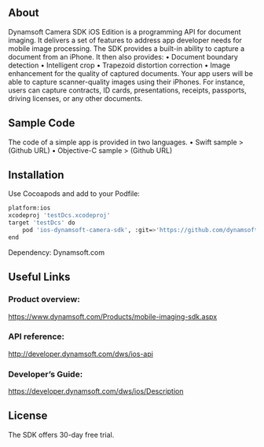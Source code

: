 ## About

Dynamsoft Camera SDK iOS Edition is a programming API for document imaging. It delivers a set of features to address app developer needs for mobile image processing. The SDK provides a built-in ability to capture a document from an iPhone. It then also provides:
•    Document boundary detection
•    Intelligent crop
•    Trapezoid distortion correction
•    Image enhancement for the quality of captured documents.
Your app users will be able to capture scanner-quality images using their iPhones. For instance, users can capture contracts, ID cards, presentations, receipts, passports, driving licenses, or any other documents.

## Sample Code

The code of a simple app is provided in two languages.
•    Swift sample >
(Github URL)
•    Objective-C sample >
(Github URL)

## Installation

Use Cocoapods and add to your Podfile:
```bash
platform:ios
xcodeproj 'testDcs.xcodeproj'
target 'testDcs' do
    pod 'ios-dynamsoft-camera-sdk', :git=>'https://github.com/dynamsoft-dcs/ios-dynamsoft-camera-sdk.git'
end
```

Dependency: Dynamsoft.com

## Useful Links

### Product overview:
https://www.dynamsoft.com/Products/mobile-imaging-sdk.aspx
### API reference:
http://developer.dynamsoft.com/dws/ios-api
### Developer’s Guide:
https://developer.dynamsoft.com/dws/ios/Description

## License

The SDK offers 30-day free trial.
